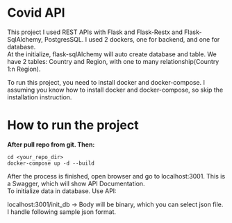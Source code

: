 # Covid API
This project I used REST APIs with Flask and Flask-Restx and Flask-SqlAlchemy, PostgresSQL. I used 2 dockers, one for backend, and one for database. </br>
At the initialize, flask-sqlAlchemy will auto create database and table. We have 2 tables: Country and Region, with one to many relationship(Country 1:n Region).</br>

To run this project, you need to install docker and docker-compose. I assuming you know how to install docker and docker-compose, so skip the installation instruction.
# How to run the project
__After pull repo from git. Then:__<br/>
```
cd <your_repo_dir>
docker-compose up -d --build
```
After the process is finished, open browser and go to localhost:3001. This is a Swagger, which will show API Documentation. </br>
To initialize data in database. Use API: 

localhost:3001/init_db -> Body will be binary, which you can select json file. I handle following sample json format.
